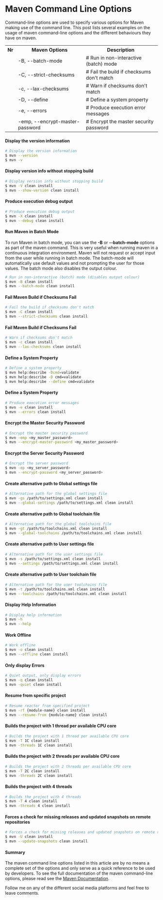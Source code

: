 # Maven Command Line Options

Command-line options are used to specify various options for Maven making use of the command line. This post lists several examples on the usage of maven command-line options and the different behaviours they have on maven.

<table width="100%">
<tr>
<th>Nr</th><th>Maven Options</th><th>Description</th>
</tr>
<tr><td></td><td>-B, --batch-mode</td><td># Run in non-interactive (batch) mode</td></tr>
<tr><td></td><td>-C, --strict-checksums</td><td># Fail the build if checksums don't match</td></tr> 
<tr><td></td><td>-c, --lax-checksums</td><td># Warn if checksums don't match</td></tr>
<tr><td></td><td>-D, --define</td><td># Define a system property</td></tr>
<tr><td></td><td>-e, --errors</td><td># Produce execution error messages</td></tr>
<tr><td></td><td>-emp, --encrypt-master-password</td><td># Encrypt the master security password</td></tr>
</table>


#### Display the version information
```bash
# Display the version information
$ mvn --version
$ mvn -v
```

#### Display version info without stopping build
```bash
# Display version info without stopping build
$ mvn -V clean install
$ mvn --show-version clean install
```

#### Produce execution debug output
```bash
# Produce execution debug output
$ mvn -X clean install
$ mvn --debug clean install
```

#### Run Maven in Batch Mode
To run Maven in batch mode, you can use the **-B** or **--batch-mode** options as part of the maven command. This is very useful when running maven in a continuous integration environment. Maven will not request or accept input from the user while running in batch mode. The batch-mode will automatically use default values and not prompting the user for those values. The batch mode also disables the output colour.

```bash
# Run in non-interactive (batch) mode (disables output colour)
$ mvn -B clean install
$ mvn --batch-mode clean install
```

#### Fail Maven Build if Checksums Fail
```bash
# Fail the build if checksums don't match
$ mvn -C clean install
$ mvn --strict-checksums clean install
```

#### Fail Maven Build if Checksums Fail
```bash
# Warn if checksums don't match
$ mvn -c clean install
$ mvn --lax-checksums clean install
```

#### Define a System Property
```bash
# Define a system property
$ mvn help:describe -Dcmd=validate
$ mvn help:describe -D cmd=validate
$ mvn help:describe --define cmd=validate
```

#### Define a System Property
```bash
# Produce execution error messages
$ mvn -e clean install
$ mvn --errors clean install
```

#### Encrypt the Master Security Password
```bash
# Encrypt the master security password
$ mvn -emp <my_master_password>
$ mvn --encrypt-master-password <my_master_password>
```

#### Encrypt the Server Security Password
```bash
# Encrypt the server password
$ mvn -ep <my_server_password>
$ mvn --encrypt-password <my_server_password>
```

#### Create alternative path to Global settings file
```bash
# Alternative path for the global settings file
$ mvn -gs /path/to/settings.xml clean install
$ mvn --global-settings /path/to/settings.xml clean install
```

#### Create alternative path to Global toolchain file
```bash
# Alternative path for the global toolchains file
$ mvn -gt /path/to/toolchains.xml clean install
$ mvn --global-toolchains /path/to/toolchains.xml clean install
```

#### Create alternative path to User settings file
```bash
# Alternative path for the user settings file
$ mvn -s /path/to/settings.xml clean install
$ mvn --settings /path/to/settings.xml clean install
```

#### Create alternative path to User toolchain file
```bash
# Alternative path for the user toolchains file
$ mvn -t /path/to/toolchains.xml clean install
$ mvn --toolchains /path/to/toolchains.xml clean install
```


#### Display Help Information
```bash
# Display help information
$ mvn -h
$ mvn --help
```

#### Work Offline
```bash
# Work offline
$ mvn -o clean install
$ mvn --offline clean install
```

#### Only display Errors
```bash
# Quiet output, only display errors
$ mvn -q clean install
$ mvn -quiet clean install
```

#### Resume from specific project 
```bash
# Resume reactor from specified project
$ mvn -rf {module-name} clean install
$ mvn --resume-from {module-name} clean install
```

#### Builds the project with 1 thread per available CPU core
```bash
# Builds the project with 1 thread per available CPU core
$ mvn -T 1C clean install
$ mvn -threads 1C clean install
```

#### Builds the project with 2 threads per available CPU core
```bash
# Builds the project with 2 threads per available CPU core
$ mvn -T 2C clean install
$ mvn -threads 2C clean install
```

#### Builds the project with 4 threads
```bash
# Builds the project with 4 threads
$ mvn -T 4 clean install
$ mvn -threads 4 clean install
```

#### Forces a check for missing releases and updated snapshots on remote repositories
```bash
# Forces a check for missing releases and updated snapshots on remote repositories
$ mvn -U clean install
$ mvn --update-snapshots clean install
```

#### Summary
The maven command line options listed in this article are by no means a complete set of the options and only serve as a quick reference to be used by developers. To see the full documentation of the maven command-line options, please read see the [Maven Documentation][Maven_Documentation].

Follow me on any of the different social media platforms and feel free to leave comments.

[Maven_Documentation]:https://maven.apache.org/ref/3.1.0/maven-embedder/cli.html